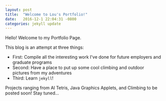 ```yaml
---
layout: post
title:  "Welcome to Lou's Portfolio!"
date:   2016-12-1 22:04:31 -0800
categories: jekyll update
---
```

Hello! Welcome to my Portfolio Page.

This blog is an attempt at three things:
- First: Compile all the interesting work I've done for future employers and graduate programs
- Second: Have a place to put up some cool climbing and outdoor pictures from my adventures
- Third: Learn `jekyll`!
    
Projects ranging from AI Tetris, Java Graphics Applets, and Climbing to be posted soon! Stay tuned...
